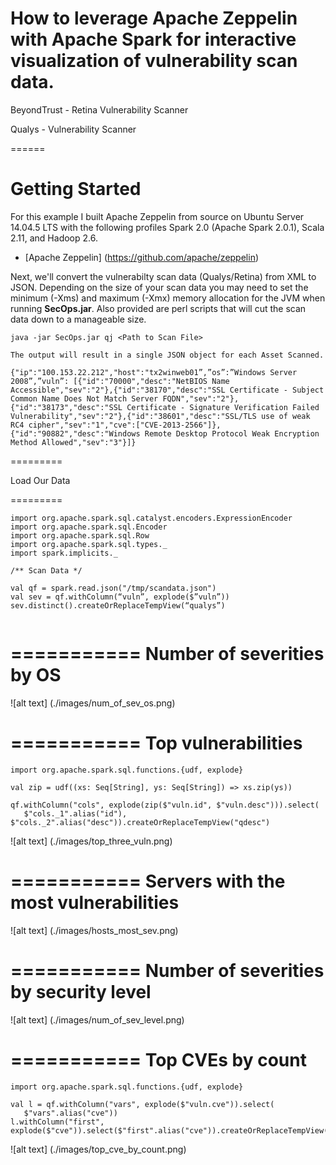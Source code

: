 How to leverage Apache Zeppelin with Apache Spark for interactive visualization of vulnerability scan data.
================


BeyondTrust - Retina Vulnerability Scanner

Qualys - Vulnerability Scanner

======

Getting Started
=======

For this example I built Apache Zeppelin from source on Ubuntu Server 14.04.5 LTS with the following profiles Spark 2.0 (Apache Spark 2.0.1), Scala 2.11, and Hadoop 2.6.

* [Apache Zeppelin] (https://github.com/apache/zeppelin)

Next, we'll convert the vulnerabilty scan data (Qualys/Retina) from XML to JSON.  Depending on the size of your scan data you may need to set the minimum (-Xms) and maximum (-Xmx) memory allocation for the JVM when running **SecOps.jar**.  Also provided are perl scripts that will cut the scan data down to a manageable size.

 
```
java -jar SecOps.jar qj <Path to Scan File>

The output will result in a single JSON object for each Asset Scanned.

{"ip":"100.153.22.212","host":"tx2winweb01”,”os”:”Windows Server 2008”,”vuln”: [{"id":"70000","desc":"NetBIOS Name Accessible","sev":"2"},{"id":"38170","desc":"SSL Certificate - Subject Common Name Does Not Match Server FQDN","sev":"2"},{"id":"38173","desc":"SSL Certificate - Signature Verification Failed Vulnerability","sev":"2"},{"id":"38601","desc":"SSL/TLS use of weak RC4 cipher","sev":"1","cve":["CVE-2013-2566"]},{"id":"90882","desc":"Windows Remote Desktop Protocol Weak Encryption Method Allowed","sev":"3"}]}

```

=========

Load Our Data

=========

```
import org.apache.spark.sql.catalyst.encoders.ExpressionEncoder
import org.apache.spark.sql.Encoder
import org.apache.spark.sql.Row
import org.apache.spark.sql.types._
import spark.implicits._

/** Scan Data */

val qf = spark.read.json("/tmp/scandata.json")
val sev = qf.withColumn(“vuln”, explode($”vuln”))
sev.distinct().createOrReplaceTempView(“qualys”)


```
===========
Number of severities by OS
===========

![alt text] (./images/num_of_sev_os.png)

===========
Top vulnerabilities
===========

```
import org.apache.spark.sql.functions.{udf, explode}

val zip = udf((xs: Seq[String], ys: Seq[String]) => xs.zip(ys))

qf.withColumn("cols", explode(zip($"vuln.id", $"vuln.desc"))).select(
   $"cols._1".alias("id"), $"cols._2".alias("desc")).createOrReplaceTempView("qdesc")

```

![alt text] (./images/top_three_vuln.png)

===========
Servers with the most vulnerabilities
===========

![alt text] (./images/hosts_most_sev.png)

===========
Number of severities by security level
===========

![alt text] (./images/num_of_sev_level.png) 

===========
Top CVEs by count
===========

```
import org.apache.spark.sql.functions.{udf, explode}

val l = qf.withColumn("vars", explode($"vuln.cve")).select(
   $"vars".alias("cve"))
l.withColumn("first", explode($"cve")).select($"first".alias("cve")).createOrReplaceTempView("cve")

```

![alt text] (./images/top_cve_by_count.png) 

